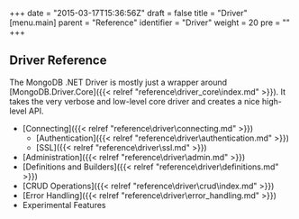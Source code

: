 +++
date = "2015-03-17T15:36:56Z"
draft = false
title = "Driver"
[menu.main]
  parent = "Reference"
  identifier = "Driver"
  weight = 20
  pre = "<i class='fa'></i>"
+++

## Driver Reference

The MongoDB .NET Driver is mostly just a wrapper around [MongoDB.Driver.Core]({{< relref "reference\driver_core\index.md" >}}). It takes the very verbose and low-level core driver and creates a nice high-level API.

- [Connecting]({{< relref "reference\driver\connecting.md" >}})
	- [Authentication]({{< relref "reference\driver\authentication.md" >}})
	- [SSL]({{< relref "reference\driver\ssl.md" >}})
- [Administration]({{< relref "reference\driver\admin.md" >}})
- [Definitions and Builders]({{< relref "reference\driver\definitions.md" >}})
- [CRUD Operations]({{< relref "reference\driver\crud\index.md" >}})
- [Error Handling]({{< relref "reference\driver\error_handling.md" >}})
- Experimental Features